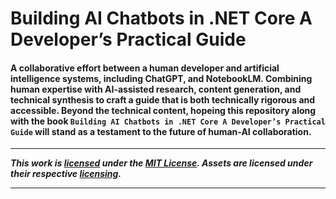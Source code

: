 ﻿# Building AI Chatbots in .NET Core A Developer’s Practical Guide
#### A collaborative effort between a human developer and artificial intelligence systems, including ChatGPT, and NotebookLM. Combining human expertise with AI-assisted research, content generation, and technical synthesis to craft a guide that is both technically rigorous and accessible. Beyond the technical content, hopeing this repository along with the book `Building AI Chatbots in .NET Core A Developer’s Practical Guide` will stand as a testament to the future of human-AI collaboration.

<hr />

**_This work is [licensed](/LICENSE) under the [MIT License](https://opensource.org/licenses/MIT). Assets are licensed under their respective [licensing](/ASSETS-LICENSES.md)._**

<hr />